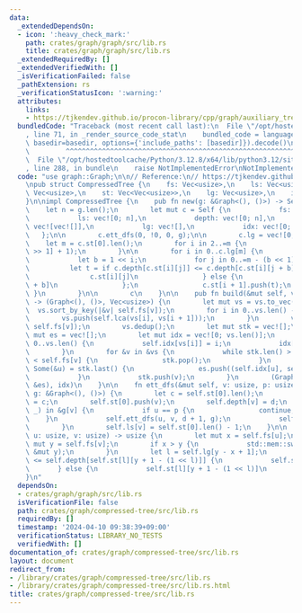 ```yaml
---
data:
  _extendedDependsOn:
  - icon: ':heavy_check_mark:'
    path: crates/graph/graph/src/lib.rs
    title: crates/graph/graph/src/lib.rs
  _extendedRequiredBy: []
  _extendedVerifiedWith: []
  _isVerificationFailed: false
  _pathExtension: rs
  _verificationStatusIcon: ':warning:'
  attributes:
    links:
    - https://tjkendev.github.io/procon-library/cpp/graph/auxiliary_tree.html
  bundledCode: "Traceback (most recent call last):\n  File \"/opt/hostedtoolcache/Python/3.12.8/x64/lib/python3.12/site-packages/onlinejudge_verify/documentation/build.py\"\
    , line 71, in _render_source_code_stat\n    bundled_code = language.bundle(stat.path,\
    \ basedir=basedir, options={'include_paths': [basedir]}).decode()\n          \
    \         ^^^^^^^^^^^^^^^^^^^^^^^^^^^^^^^^^^^^^^^^^^^^^^^^^^^^^^^^^^^^^^^^^^^^^^^^^^^^^^^^^\n\
    \  File \"/opt/hostedtoolcache/Python/3.12.8/x64/lib/python3.12/site-packages/onlinejudge_verify/languages/rust.py\"\
    , line 288, in bundle\n    raise NotImplementedError\nNotImplementedError\n"
  code: "use graph::Graph;\n\n// Reference:\n// https://tjkendev.github.io/procon-library/cpp/graph/auxiliary_tree.html\n\
    \npub struct CompressedTree {\n    fs: Vec<usize>,\n    ls: Vec<usize>,\n    depth:\
    \ Vec<usize>,\n    st: Vec<Vec<usize>>,\n    lg: Vec<usize>,\n    idx: Vec<usize>,\n\
    }\n\nimpl CompressedTree {\n    pub fn new(g: &Graph<(), ()>) -> Self {\n    \
    \    let n = g.len();\n        let mut c = Self {\n            fs: vec![0; n],\n\
    \            ls: vec![0; n],\n            depth: vec![0; n],\n            st:\
    \ vec![vec![]],\n            lg: vec![],\n            idx: vec![0; n],\n     \
    \   };\n\n        c.ett_dfs(0, !0, 0, g);\n\n        c.lg = vec![0; 2];\n    \
    \    let m = c.st[0].len();\n        for i in 2..=m {\n            c.lg.push(c.lg[i\
    \ >> 1] + 1);\n        }\n\n        for i in 0..c.lg[m] {\n            c.st.push(vec![]);\n\
    \            let b = 1 << i;\n            for j in 0..=m - (b << 1) {\n      \
    \          let t = if c.depth[c.st[i][j]] <= c.depth[c.st[i][j + b]] {\n     \
    \               c.st[i][j]\n                } else {\n                    c.st[i][j\
    \ + b]\n                };\n                c.st[i + 1].push(t);\n           \
    \ }\n        }\n\n        c\n    }\n\n    pub fn build(&mut self, vs: &[usize])\
    \ -> (Graph<(), ()>, Vec<usize>) {\n        let mut vs = vs.to_vec();\n      \
    \  vs.sort_by_key(|&v| self.fs[v]);\n        for i in 0..vs.len() - 1 {\n    \
    \        vs.push(self.lca(vs[i], vs[i + 1]));\n        }\n        vs.sort_by_key(|&v|\
    \ self.fs[v]);\n        vs.dedup();\n        let mut stk = vec![];\n        let\
    \ mut es = vec![];\n        let mut idx = vec![0; vs.len()];\n        for i in\
    \ 0..vs.len() {\n            self.idx[vs[i]] = i;\n            idx[i] = vs[i];\n\
    \        }\n        for &v in &vs {\n            while stk.len() > 0 && self.ls[*stk.last().unwrap()]\
    \ < self.fs[v] {\n                stk.pop();\n            }\n            if let\
    \ Some(&u) = stk.last() {\n                es.push((self.idx[u], self.idx[v]));\n\
    \            }\n            stk.push(v);\n        }\n        (Graph::from_unweighted_directed_edges(vs.len(),\
    \ &es), idx)\n    }\n\n    fn ett_dfs(&mut self, v: usize, p: usize, d: usize,\
    \ g: &Graph<(), ()>) {\n        let c = self.st[0].len();\n        self.fs[v]\
    \ = c;\n        self.st[0].push(v);\n        self.depth[v] = d;\n        for &(u,\
    \ _) in &g[v] {\n            if u == p {\n                continue;\n        \
    \    }\n            self.ett_dfs(u, v, d + 1, g);\n            self.st[0].push(v);\n\
    \        }\n        self.ls[v] = self.st[0].len() - 1;\n    }\n\n    fn lca(&self,\
    \ u: usize, v: usize) -> usize {\n        let mut x = self.fs[u];\n        let\
    \ mut y = self.fs[v];\n        if x > y {\n            std::mem::swap(&mut x,\
    \ &mut y);\n        }\n        let l = self.lg[y - x + 1];\n        if self.depth[self.st[l][x]]\
    \ <= self.depth[self.st[l][y + 1 - (1 << l)]] {\n            self.st[l][x]\n \
    \       } else {\n            self.st[l][y + 1 - (1 << l)]\n        }\n    }\n\
    }\n"
  dependsOn:
  - crates/graph/graph/src/lib.rs
  isVerificationFile: false
  path: crates/graph/compressed-tree/src/lib.rs
  requiredBy: []
  timestamp: '2024-04-10 09:38:39+09:00'
  verificationStatus: LIBRARY_NO_TESTS
  verifiedWith: []
documentation_of: crates/graph/compressed-tree/src/lib.rs
layout: document
redirect_from:
- /library/crates/graph/compressed-tree/src/lib.rs
- /library/crates/graph/compressed-tree/src/lib.rs.html
title: crates/graph/compressed-tree/src/lib.rs
---
```

